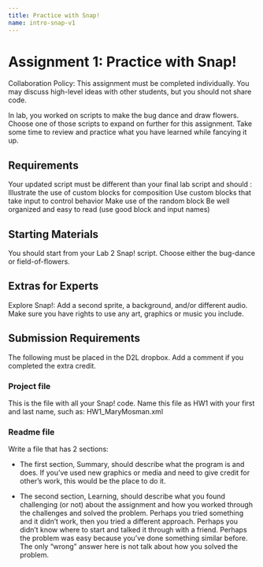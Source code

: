 ```yaml
---
title: Practice with Snap!
name: intro-snap-v1
---
```


# Assignment 1:  Practice with Snap!

Collaboration Policy: This assignment must be completed individually.  You may discuss high-level ideas with other students, but you should not share code.

In lab, you worked on scripts to make the bug dance and draw flowers. Choose one of those scripts to expand on further for this assignment. Take some time to review and practice what you have learned while fancying it up.

## Requirements
Your updated script must be different than your final lab script and should :
Illustrate the use of custom blocks for composition
Use custom blocks that take input to control behavior
Make use of the random block
Be well organized and easy to read (use good block and input names)

## Starting Materials
You should start from your Lab 2 Snap! script.  Choose either the bug-dance or field-of-flowers.

## Extras for Experts
Explore Snap!: Add a second sprite, a background, and/or different audio. Make sure you have rights to use any art, graphics or music you include.

## Submission Requirements
The following must be placed in the D2L dropbox.  Add a comment if you completed the extra credit.

### Project file
This is the file with all your Snap! code.  Name this file as HW1 with your first and last name, such as:  HW1_MaryMosman.xml  

### Readme file
Write a file that has 2 sections:

- The first section, Summary, should describe what the program is and does.  If you’ve used new graphics or media and need to give credit for other’s work, this would be the place to do it.

- The second section, Learning, should describe what you found challenging (or not) about the assignment and how you worked through the challenges and solved the problem.  Perhaps you tried something and it didn’t work, then you tried a different approach.  Perhaps you didn’t know where to start and talked it through with a friend.  Perhaps the problem was easy because you’ve done something similar before.  The only “wrong” answer here is not talk about how you solved the problem.
